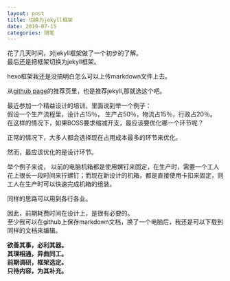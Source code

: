 ```yaml
---
layout: post
title: 切换为jekyll框架 
date: 2019-07-15
categories: 随笔
---
```


花了几天时间，对jekyll框架做了一个初步的了解。  
最后还是把框架切换为jekyll框架。

hexo框架我还是没搞明白怎么可以上传markdown文件上去。

从[github page](https://pages.github.com)的推荐页里，也是推荐jekyll,那就选这个吧。


最近参加一个精益设计的培训，里面说到举一个例子：  
假设一个生产流程里，设计占15％， 生产占50％，物流占15％，行政占20％。  
在这样的情况下，如果BOSS要求缩减开支，最应该要优化哪一个环节呢？

正常的情况下，大多人都会选择现在占用成本最多的环节来优化。

然而，最应该优化的是设计环节。

举个例子来说， 以前的电脑机箱都是使用螺钉来固定，在生产时，需要一个工人花上很长一段时间来拧螺钉；而现在新设计的机箱，都是直接使用卡扣来固定，则工人在生产时可以快速完成机箱的组装。

同样的思路可以用到各行各业。

因此，前期耗费时间在设计上，是很有必要的。  
至少我可以在github上保存markdown文档，换了一个电脑后，我还是可以下载到同样的文档来编辑。


**欲善其事，必利其器。**  
**其理相通，异曲同工。**  
**前期调研，框架选定。**  
**只待内容，为其补充。**  


